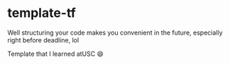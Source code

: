 # template-tf
Well structuring your code makes you convenient in the future, especially right before deadline, lol

Template that I learned atUSC :smile:
